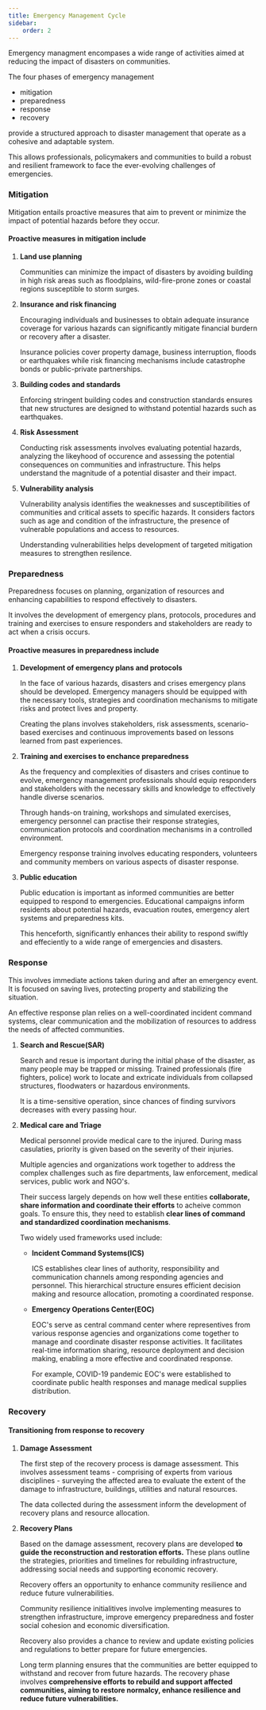 ```yaml
---
title: Emergency Management Cycle
sidebar:
    order: 2
---
```


Emergency managment encompases a wide range of activities aimed at reducing the 
impact of disasters on communities.

The four phases of emergency management
- mitigation
- preparedness
- response
- recovery

provide a structured approach to disaster management that operate as a cohesive
and adaptable system.

This allows professionals, policymakers and communities to build a robust and 
resilient framework to face the ever-evolving challenges of emergencies.

### Mitigation

Mitigation entails proactive measures that aim to prevent or minimize the impact
of potential hazards before they occur.

#### Proactive measures in mitigation include

1. **Land use planning**

    Communities can minimize the impact of disasters by avoiding building in high
    risk areas such as floodplains, wild-fire-prone zones or coastal regions
    susceptible to storm surges.

2. **Insurance and risk financing**

    Encouraging individuals and businesses to obtain adequate insurance coverage
    for various hazards can significantly mitigate financial burdern or recovery
    after a disaster.

    Insurance policies cover property damage, business interruption, floods or 
    earthquakes while risk financing mechanisms include catastrophe bonds or 
    public-private partnerships.

3. **Building codes and standards**

    Enforcing stringent building codes and construction standards ensures that
    new structures are designed to withstand potential hazards such as earthquakes.

4. **Risk Assessment**

    Conducting risk assessments involves evaluating potential hazards, analyzing
    the likeyhood of occurence and assessing the potential consequences on
    communities and infrastructure. This helps understand the magnitude of a 
    potential disaster and their impact.

5. **Vulnerability analysis**

    Vulnerability analysis identifies the weaknesses and susceptibilities of 
    communities and critical assets to specific hazards. It considers factors
    such as age and condition of the infrastructure, the presence of vulnerable
    populations and access to resources.

    Understanding vulnerabilities helps development of targeted mitigation 
    measures to strengthen resilence.

### Preparedness

Preparedness focuses on planning, organization of resources and enhancing 
capabilities to respond effectively to disasters.

It involves the development of emergency plans, protocols, procedures and training
and exercises to ensure responders and stakeholders are ready to act when a
crisis occurs.

#### Proactive measures in preparedness include

1. **Development of emergency plans and protocols**

    In the face of various hazards, disasters and crises emergency plans should
    be developed. Emergency managers should be equipped with the necessary tools,
    strategies and coordination mechanisms to mitigate risks and protect lives
    and property.

    Creating the plans involves stakeholders, risk assessments, scenario-based
    exercises and continuous improvements based on lessons learned from past
    experiences.

2. **Training and exercises to enchance preparedness**

    As the frequency and complexities of disasters and crises continue to evolve,
    emergency management professionals should equip responders and stakeholders
    with the necessary skills and knowledge to effectively handle diverse 
    scenarios.

    Through hands-on training, workshops and simulated exercises, emergency
    personnel can practise their response strategies, communication protocols
    and coordination mechanisms in a controlled environment.

    Emergency response training involves educating responders, volunteers and
    community members on various aspects of disaster response.

3. **Public education**

    Public education is important as informed communities are better equipped to
    respond to emergencies. Educational campaigns inform residents about potential
    hazards, evacuation routes, emergency alert systems and preparedness kits.

    This henceforth, significantly enhances their ability to respond swiftly
    and effeciently to a wide range of emergencies and disasters.

### Response

This involves immediate actions taken during and after an emergency event. It is
focused on saving lives, protecting property and stabilizing the situation.

An effective response plan relies on a well-coordinated incident command systems,
clear communication and the mobilization of resources to address the needs of 
affected communities.

1. **Search and Rescue(SAR)**

    Search and resue is important during the initial phase of the disaster, as 
    many people may be trapped or missing. Trained professionals (fire fighters,
    police) work to locate and extricate individuals from collapsed structures,
    floodwaters or hazardous environments.

    It is a time-sensitive operation, since chances of finding survivors decreases
    with every passing hour.

2. **Medical care and Triage**
    
    Medical personnel provide medical care to the injured. During mass casulaties,
    priority is given based on the severity of their injuries.

    Multiple agencies and organizations work together to address the complex 
    challenges such as fire departments, law enforcement, medical services, 
    public work and NGO's.

    Their success largely depends on how well these entities **collaborate, share
    information and coordinate their efforts** to acheive common goals. To ensure
    this, they need to establish **clear lines of command and standardized 
    coordination mechanisms**.

    Two widely used frameworks used include:

    - **Incident Command Systems(ICS)**

        ICS establishes clear lines of authority, responsibility and communication
        channels among responding agencies and personnel. This hierarchical
        structure ensures efficient decision making and resource allocation,
        promoting a coordinated response.

    - **Emergency Operations Center(EOC)**

        EOC's serve as central command center where representives from various
        response agencies and organizations come together to manage and coordinate
        disaster response activities. It facilitates real-time information sharing,
        resource deployment and decision making, enabling a more effective and
        coordinated response.

        For example, COVID-19 pandemic EOC's were established to coordinate 
        public health responses and manage medical supplies distribution.

### Recovery

#### Transitioning from response to recovery

1. **Damage Assessment**

    The first step of the recovery process is damage assessment. This involves
    assessment teams - comprising of experts from various disciplines - surveying
    the affected area to evaluate the extent of the damage to infrastructure,
    buildings, utilities and natural resources.

    The data collected during the assessment inform the development of recovery
    plans and resource allocation.

2. **Recovery Plans**

    Based on the damage assessment, recovery plans are developed **to guide the
    reconstruction and restoration efforts.** These plans outline the strategies,
    priorities and timelines for rebuilding infrastructure, addressing social
    needs and supporting economic recovery.

    Recovery offers an opportunity to enhance community resilience and reduce 
    future vulnerabilities.

    Community resilience initialitives involve implementing measures to strengthen
    infrastructure, improve emergency preparedness and foster social cohesion
    and economic diversification.

    Recovery also provides a chance to review and update existing policies and 
    regulations to better prepare for future emergencies.

    Long term planning ensures that the communities are better equipped to withstand
    and recover from future hazards. The recovery phase involves **comprehensive
    efforts to rebuild and support affected communities, aiming to restore
    normalcy, enhance resilience and reduce future vulnerabilities.**
